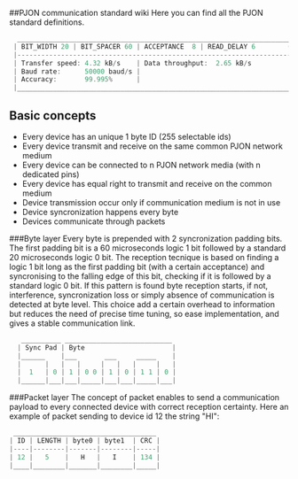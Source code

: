 ##PJON communication standard wiki
Here you can find all the PJON standard definitions.
```cpp  
  __________________________________________________________________________________
 | BIT_WIDTH 20 | BIT_SPACER 60 | ACCEPTANCE  8 | READ_DELAY 6        (microseconds)|
 |----------------------------------------------------------------------------------|
 | Transfer speed: 4.32 kB/s    | Data throughput:  2.65 kB/s                       |
 | Baud rate:      50000 baud/s |                                                   |
 | Accuracy:       99.995%      |                                                   |
 |__________________________________________________________________________________| 

```
## Basic concepts
* Every device has an unique 1 byte ID (255 selectable ids)
* Every device transmit and receive on the same common PJON network medium
* Every device can be connected to n PJON network media (with n dedicated pins)
* Every device has equal right to transmit and receive on the common medium
* Device transmission occur only if communication medium is not in use
* Device syncronization happens every byte
* Devices communicate through packets

###Byte layer
Every byte is prepended with 2 syncronization padding bits. The first padding bit is a 60 microseconds logic 1 bit followed by a standard 20 microseconds logic 0 bit. The reception tecnique is based on finding a logic 1 bit long as the first padding bit (with a certain acceptance) and syncronising to the falling edge of this bit, checking if it is followed by a standard logic 0 bit. If this pattern is found byte reception starts, if not, interference, syncronization loss or simply absence of communication is detected at byte level. This choice add a certain overhead to information but reduces the need of precise time tuning, so ease implementation, and gives a stable communication link.
```cpp  
   __________ ___________________________
  | Sync Pad | Byte                      |
  |______    |___       ___     _____    |
  |      |   |   |     |   |   |     |   |
  |  1   | 0 | 1 | 0 0 | 1 | 0 | 1 1 | 0 |
  |______|___|___|_____|___|___|_____|___|

```
###Packet layer
The concept of packet enables to send a communication payload to every connected device with correct reception certainty. Here an example of packet sending to device id 12 the string "HI":
```cpp  
 ____________________________________ 
| ID | LENGTH | byte0 | byte1  | CRC |
|----|--------|-------|--------|-----|
| 12 |   5    |   H   |   I    | 134 |
|____|________|_______|________|_____|

```


